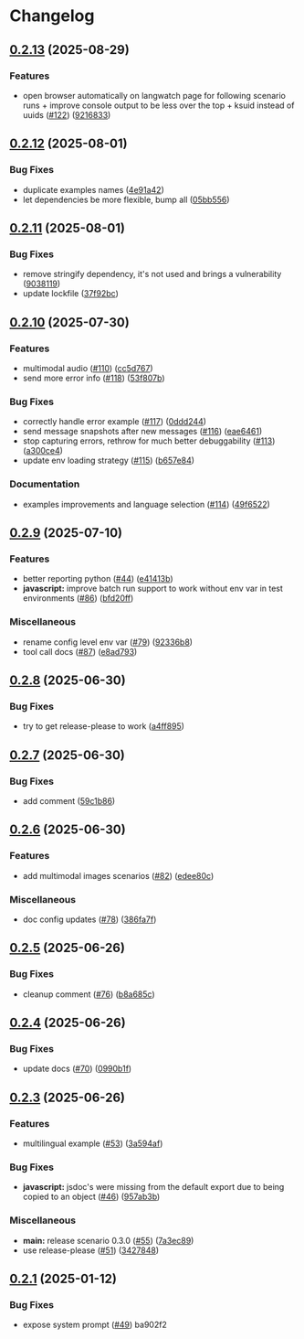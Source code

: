 # Changelog

## [0.2.13](https://github.com/langwatch/scenario/compare/javascript/v0.2.12...javascript/v0.2.13) (2025-08-29)


### Features

* open browser automatically on langwatch page for following scenario runs + improve console output to be less over the top + ksuid instead of uuids ([#122](https://github.com/langwatch/scenario/issues/122)) ([9216833](https://github.com/langwatch/scenario/commit/9216833c30db79b0e5a9ae29a16e481e30165353))

## [0.2.12](https://github.com/langwatch/scenario/compare/javascript/v0.2.11...javascript/v0.2.12) (2025-08-01)


### Bug Fixes

* duplicate examples names ([4e91a42](https://github.com/langwatch/scenario/commit/4e91a42f6ce35ee54d85623b370653cfc38df478))
* let dependencies be more flexible, bump all ([05bb556](https://github.com/langwatch/scenario/commit/05bb5564c7e6f60b128cdfc2f1dff0fda2dedd6f))

## [0.2.11](https://github.com/langwatch/scenario/compare/javascript/v0.2.10...javascript/v0.2.11) (2025-08-01)


### Bug Fixes

* remove stringify dependency, it's not used and brings a vulnerability ([9038119](https://github.com/langwatch/scenario/commit/9038119ed9142fb078e8ced80b4d9e3fd86a4ed8))
* update lockfile ([37f92bc](https://github.com/langwatch/scenario/commit/37f92bc5fee9cf66c82975f10b42865a301ca00a))

## [0.2.10](https://github.com/langwatch/scenario/compare/javascript/v0.2.9...javascript/v0.2.10) (2025-07-30)


### Features

* multimodal audio ([#110](https://github.com/langwatch/scenario/issues/110)) ([cc5d767](https://github.com/langwatch/scenario/commit/cc5d76745ff87f2e487c3aa495197802f84e637f))
* send more error info ([#118](https://github.com/langwatch/scenario/issues/118)) ([53f807b](https://github.com/langwatch/scenario/commit/53f807bac831638e27894c75337b533c4382b0d9))


### Bug Fixes

* correctly handle error example ([#117](https://github.com/langwatch/scenario/issues/117)) ([0ddd244](https://github.com/langwatch/scenario/commit/0ddd244c30c0b4c63e55d405d57acd94cbdc91de))
* send message snapshots after new messages ([#116](https://github.com/langwatch/scenario/issues/116)) ([eae6461](https://github.com/langwatch/scenario/commit/eae6461ae7737a8bce3188c71dc3d6b10dd67345))
* stop capturing errors, rethrow for much better debuggability ([#113](https://github.com/langwatch/scenario/issues/113)) ([a300ce4](https://github.com/langwatch/scenario/commit/a300ce470db6894ce20549893ac9ac2f56808e2b))
* update env loading strategy ([#115](https://github.com/langwatch/scenario/issues/115)) ([b657e84](https://github.com/langwatch/scenario/commit/b657e8476d771e5b2d50e03cc7ab3155c40bd1fc))


### Documentation

* examples improvements and language selection ([#114](https://github.com/langwatch/scenario/issues/114)) ([49f6522](https://github.com/langwatch/scenario/commit/49f65229802217504cfc1f613c0016a2beeb96cb))

## [0.2.9](https://github.com/langwatch/scenario/compare/javascript/v0.2.8...javascript/v0.2.9) (2025-07-10)


### Features

* better reporting python ([#44](https://github.com/langwatch/scenario/issues/44)) ([e41413b](https://github.com/langwatch/scenario/commit/e41413b5407d5e48e70825de4c38dbfb2600ef70))
* **javascript:** improve batch run support to work without env var in test environments ([#86](https://github.com/langwatch/scenario/issues/86)) ([bfd20ff](https://github.com/langwatch/scenario/commit/bfd20ff1a12a8c68153dabc70b7313bab97ac72d))


### Miscellaneous

* rename config level env var ([#79](https://github.com/langwatch/scenario/issues/79)) ([92336b8](https://github.com/langwatch/scenario/commit/92336b875ffbc1926597c3fc601594fb1ed804fd))
* tool call docs ([#87](https://github.com/langwatch/scenario/issues/87)) ([e8ad793](https://github.com/langwatch/scenario/commit/e8ad793a3106e9578180084a46bcb616f1bdd15b))

## [0.2.8](https://github.com/langwatch/scenario/compare/javascript/v0.2.7...javascript/v0.2.8) (2025-06-30)


### Bug Fixes

* try to get release-please to work ([a4ff895](https://github.com/langwatch/scenario/commit/a4ff895af5490ed854940ffa387667247ee8d6c9))

## [0.2.7](https://github.com/langwatch/scenario/compare/javascript/v0.2.6...javascript/v0.2.7) (2025-06-30)


### Bug Fixes

* add comment ([59c1b86](https://github.com/langwatch/scenario/commit/59c1b860c56f95e0cc766c8cd1e86428439c4b6f))

## [0.2.6](https://github.com/langwatch/scenario/compare/javascript/v0.2.5...javascript/v0.2.6) (2025-06-30)


### Features

* add multimodal images scenarios ([#82](https://github.com/langwatch/scenario/issues/82)) ([edee80c](https://github.com/langwatch/scenario/commit/edee80c339eb7be1641f60237cf6c02ea45c3b82))


### Miscellaneous

* doc config updates ([#78](https://github.com/langwatch/scenario/issues/78)) ([386fa7f](https://github.com/langwatch/scenario/commit/386fa7f52a85cf24feda0d5c90cde51030b03c3f))

## [0.2.5](https://github.com/langwatch/scenario/compare/javascript/v0.2.4...javascript/v0.2.5) (2025-06-26)


### Bug Fixes

* cleanup comment ([#76](https://github.com/langwatch/scenario/issues/76)) ([b8a685c](https://github.com/langwatch/scenario/commit/b8a685cc16b93a9fa2f6d753de54ab5444a051a9))

## [0.2.4](https://github.com/langwatch/scenario/compare/javascript/v0.2.3...javascript/v0.2.4) (2025-06-26)


### Bug Fixes

* update docs ([#70](https://github.com/langwatch/scenario/issues/70)) ([0990b1f](https://github.com/langwatch/scenario/commit/0990b1fcfc652171dd0b9b7bc25a4d61c7fc8121))

## [0.2.3](https://github.com/langwatch/scenario/compare/javascript/v0.2.2...javascript/v0.2.3) (2025-06-26)


### Features

* multilingual example ([#53](https://github.com/langwatch/scenario/issues/53)) ([3a594af](https://github.com/langwatch/scenario/commit/3a594afc47b630ff035d3fc1ed4a179f502f6a78))


### Bug Fixes

* **javascript:** jsdoc's were missing from the default export due to being copied to an object ([#46](https://github.com/langwatch/scenario/issues/46)) ([957ab3b](https://github.com/langwatch/scenario/commit/957ab3b0d2a0e49cc34c64f5b6616078f7ca643e))


### Miscellaneous

* **main:** release scenario 0.3.0 ([#55](https://github.com/langwatch/scenario/issues/55)) ([7a3ec89](https://github.com/langwatch/scenario/commit/7a3ec8940079cb55f2535063e6a6b1471f0a2989))
* use release-please ([#51](https://github.com/langwatch/scenario/issues/51)) ([3427848](https://github.com/langwatch/scenario/commit/342784875bd3ffa8fbf39b8ecca3a14ec8fb8661))

## [0.2.1](https://github.com/langwatch/scenario/compare/javascript/v0.2.0...javascript/v0.2.1) (2025-01-12)

### Bug Fixes

- expose system prompt ([#49](https://github.com/langwatch/scenario/issues/49)) ba902f2
